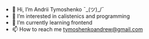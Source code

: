 - 👋 Hi, I’m Andrii Tymoshenko ¯\_(ツ)_/¯
- 👀 I’m interested in calistenics and programming
- 🌱 I’m currently learning frontend
- 📫 How to reach me tymoshenkoandrew@gmail.com

<!---
AndriiTymoshenko/AndriiTymoshenko is a ✨ special ✨ repository because its `README.md` (this file) appears on your GitHub profile.
You can click the Preview link to take a look at your changes.
--->
